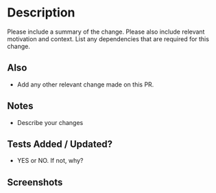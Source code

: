 # Description
Please include a summary of the change. Please also include relevant motivation and context. List any dependencies that are required for this change.

## Also
- Add any other relevant change made on this PR.

## Notes
- Describe your changes

## Tests Added / Updated?
- YES or NO. If not, why?

## Screenshots